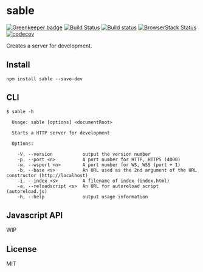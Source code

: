# sable

[![Greenkeeper badge](https://badges.greenkeeper.io/kei-ito/sable.svg)](https://greenkeeper.io/)
[![Build Status](https://travis-ci.org/kei-ito/sable.svg?branch=master)](https://travis-ci.org/kei-ito/sable)
[![Build status](https://ci.appveyor.com/api/projects/status/github/kei-ito/sable?branch=master&svg=true)](https://ci.appveyor.com/project/kei-ito/sable/branch/master)
[![BrowserStack Status](https://www.browserstack.com/automate/badge.svg?badge_key=TUd4dDNqUlljR2EvZkkyZkRvU2U5YzRQR01Rc3EvM2JKdmRrelZnMi9IUT0tLVc1K3ViMjVMUHJJUm1hOTM5STdGVGc9PQ==--24bb94d7fbf503d93397fc9d8610dce7b616b47f)](https://www.browserstack.com/automate/public-build/TUd4dDNqUlljR2EvZkkyZkRvU2U5YzRQR01Rc3EvM2JKdmRrelZnMi9IUT0tLVc1K3ViMjVMUHJJUm1hOTM5STdGVGc9PQ==--24bb94d7fbf503d93397fc9d8610dce7b616b47f)
[![codecov](https://codecov.io/gh/kei-ito/sable/branch/master/graph/badge.svg)](https://codecov.io/gh/kei-ito/sable)

Creates a server for development.

## Install

```
npm install sable --save-dev
```

## CLI

```
$ sable -h

  Usage: sable [options] <documentRoot>

  Starts a HTTP server for development

  Options:

    -V, --version           output the version number
    -p, --port <n>          A port number for HTTP, HTTPS (4000)
    -w, --wsport <n>        A port number for WS, WSS (port + 1)
    -b, --base <s>          An URL used as the 2nd argument of the URL constructor (http://localhost)
    -i, --index <s>         A filename of index (index.html)
    -a, --reloadscript <s>  An URL for autoreload script (autoreload.js)
    -h, --help              output usage information
```

## Javascript API

WIP

## License

MIT
